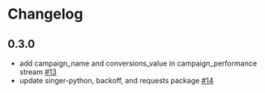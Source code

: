 # Changelog

## 0.3.0
  * add campaign_name and conversions_value in campaign_performance stream  [#13](https://github.com/singer-io/tap-taboola/pull/13)
  * update singer-python, backoff, and requests package [#14](https://github.com/singer-io/tap-taboola/pull/14)

